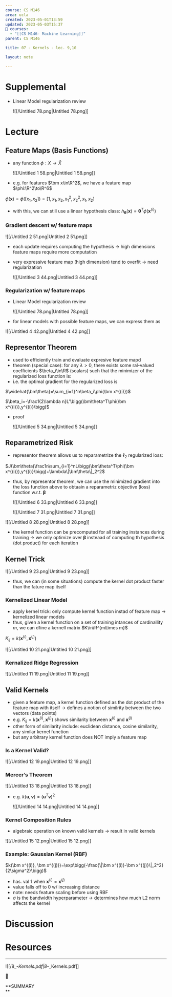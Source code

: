 ```yaml
---
course: CS M146
area: ucla
created: 2023-05-01T13:59
updated: 2023-05-03T15:37
📕 courses:
  - "[[CS M146- Machine Learning]]"
parent: CS M146

title: 07 - Kernels - lec. 9,10

layout: note

---
```

# Supplemental

- Linear Model regularization review
    
    ![[/Untitled 78.png|Untitled 78.png]]
    

# Lecture

## Feature Maps (Basis Functions)

- any function $\phi:X\to\hat{X}$﻿
    
    ![[/Untitled 1 58.png|Untitled 1 58.png]]
    
- e.g. for features $\bm x\in\R^2$﻿, we have a feature map $\phi:\R^2\to\R^6$﻿

$\phi(\bm x)=\phi([x_1,x_2])=[1,x_1,x_2,x_1^2,x_2^2,x_1,x_2]$

- with this, we can still use a linear hypothesis class: $h_{\bm\theta}(\bm x)=\bm \theta^T\phi(\bm x^{(i)})$﻿

### Gradient descent w/ feature maps

![[/Untitled 2 51.png|Untitled 2 51.png]]

- each update requires computing the hypothesis → high dimensions feature maps require more computation
- very expressive feature map (high dimension) tend to overfit → need regularization
    
    ![[/Untitled 3 44.png|Untitled 3 44.png]]
    

### Regularization w/ feature maps

- Linear Model regularization review
    
    ![[/Untitled 78.png|Untitled 78.png]]
    
- for linear models with possible feature maps, we can express them as

![[/Untitled 4 42.png|Untitled 4 42.png]]

## Representor Theorem

- used to efficiently train and evaluate expresive feature mapd
- theorem (special case): for any $\lambda>0$﻿, there exists some ral-valued coefficients $\beta_i\in\R$﻿ (scalars) such that the minimizer of the regularized loss function is:
- i.e. the optimal gradient for the regularized loss is

$\widehat{\bm\theta}=\sum_{i=1}^n\beta_i\phi(\bm x^{(i)})$

$\beta_i=-\frac1{2\lambda n}L'\bigg(\bm\theta^T\phi(\bm x^{(i)}),y^{(i)}\bigg)$

- proof
    
    ![[/Untitled 5 34.png|Untitled 5 34.png]]
    

## Reparametrized Risk

- representor theorem allows us to reparametrize the $\ell_2$﻿ regularized loss:

$J(\bm\theta)\frac1n\sum_{i=1}^nL\bigg(\bm\theta^T\phi(\bm x^{(i)}),y^{(i)}\bigg)+\lambda\|\bm\theta\|_2^2$

- thus, by representor theorem, we can use the minimized gradient into the loss function above to obtaain a reparametriz objective (loss) function w.r.t. $\bm\beta$﻿
    
    ![[/Untitled 6 33.png|Untitled 6 33.png]]
    
    ![[/Untitled 7 31.png|Untitled 7 31.png]]
    

![[/Untitled 8 28.png|Untitled 8 28.png]]

- the kernel function can be precomputed for all training instances during training → we only optimize over $\bm\beta$﻿ insteaad of computing th hypothesis (dot product) for each iteration

## Kernel Trick

![[/Untitled 9 23.png|Untitled 9 23.png]]

- thus, we can (in some situations) compute the kernel dot product faster than the fature map itself

### Kernelized Linear Model

- apply kernel trick: only compute kernel function instad of feature map → kernelized linear models
- thus, given a kernel function on a set of training intances of cardinallity $m$﻿, we can dfine a kernell matrix $K\in\R^{m\times m}$﻿

$K_{ij}=k(\bm x^{(i)},\bm x^{(j)})$

![[/Untitled 10 21.png|Untitled 10 21.png]]

### Kernalized Ridge Regression

![[/Untitled 11 19.png|Untitled 11 19.png]]

## Valid Kernels

- given a feature map, a kernel function defined as the dot product of the feature map with itself → defines a notion of similrity between the two vectors (data points)
- e.g. $K_{ij}=k(\bm x^{(i)},\bm x^{(j)})$﻿ shows similarity between $\bm x^{(i)}$﻿ and $\bm x^{(j)}$﻿
- other form of similarity include: euclidean distance, cosine similarity, any similar kernel function
- but any arbitrary kernel function does NOT imply a feature map

### Is a Kernel Valid?

![[/Untitled 12 19.png|Untitled 12 19.png]]

### Mercer’s Theorem

![[/Untitled 13 18.png|Untitled 13 18.png]]

- e.g. $k(\bm u,\bm v)=(\bm u^T\bm v)^2$﻿
    
    ![[/Untitled 14 14.png|Untitled 14 14.png]]
    

### Kernel Composition Rules

- algebraic operation on known valid kernels → result in valid kernels

![[/Untitled 15 12.png|Untitled 15 12.png]]

### Example: Gaussian Kernel (RBF)

$k(\bm x^{(i)}, \bm x^{(j)})=\exp\bigg(-\frac{\|\bm x^{(i)}-\bm x^{(j)}\|_2^2}{2\sigma^2}\bigg)$

- has. val 1 when $\bm x^{(i)}=\bm x^{(j)}$﻿
- value falls off to 0 w/ increasing distance
- note: needs feature scaling before using RBF
- $\sigma$﻿ is the bandwidth hyperparameter → determines how much L2 norm affects the kernel

# Discussion

# Resources

---

![[/8_-_Kernels.pdf|8_-_Kernels.pdf]]

📌

**SUMMARY  
**